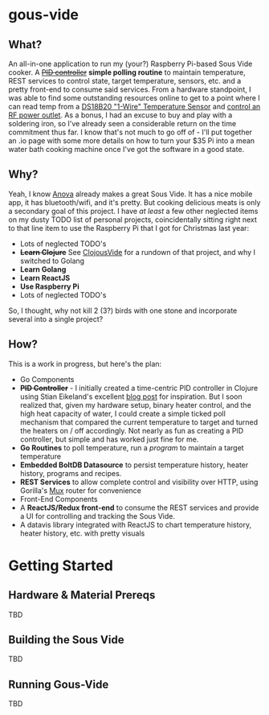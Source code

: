 # gous-vide
## What? 
An all-in-one application to run my (your?) Raspberry Pi-based Sous Vide cooker. A ~~[PID controller](https://en.wikipedia.org/wiki/PID_controller)~~ **simple polling routine** to maintain temperature, REST services to control state, target temperature, sensors, etc. and a pretty front-end to consume said services. From a hardware standpoint, I was able to find some outstanding resources online to get to a point where I can read temp from a [DS18B20 "1-Wire" Temperature Sensor](https://learn.adafruit.com/adafruits-raspberry-pi-lesson-11-ds18b20-temperature-sensing/hardware) and [control an RF power outlet](http://timleland.com/wireless-power-outlets/). As a bonus, I had an excuse to buy and play with a soldering iron, so I've already seen a considerable return on the time commitment thus far.  I know that's not much to go off of - I'll put together an .io page with some more details on how to turn your $35 Pi into a mean water bath cooking machine once I've got the software in a good state. 

## Why?
Yeah, I know [Anova](http://anovaculinary.com/anova-precision-cooker/) already makes a great Sous Vide. It has a nice mobile app, it has bluetooth/wifi, and it's pretty. But cooking delicious meats is only a secondary goal of this project. I have *at least* a few other neglected items on my dusty TODO list of personal projects, coincidentally sitting right next to that line item to use the Raspberry Pi that I got for Christmas last year:
* Lots of neglected TODO's
* ~~**Learn Clojure**~~ See [ClojousVide](https://github.com/Mattmanx/clojous-vide) for a rundown of that project, and why I switched to Golang
* **Learn Golang**
* **Learn ReactJS**
* **Use Raspberry Pi**
* Lots of neglected TODO's

So, I thought, why not kill 2 (3?) birds with one stone and incorporate several into a single project? 

## How? 
This is a work in progress, but here's the plan: 
* Go Components
 * ~~**PID Controller**~~ - I initially created a time-centric PID controller in Clojure using Stian Eikeland's excellent [blog post](http://blog.eikeland.se/2014/10/06/pid-transducer/) for inspiration.  But I soon realized that, given my hardware setup, binary heater control, and the high heat capacity of water, I could create a simple ticked poll mechanism that compared the current temperature to target and turned the heaters on / off accordingly.  Not nearly as fun as creating a PID controller, but simple and has worked just fine for me.     
 * **Go Routines** to poll temperature, run a _program_ to maintain a target temperature 
 * **Embedded BoltDB Datasource** to persist temperature history, heater history, programs and recipes.   
 * **REST Services** to allow complete control and visibility over HTTP, using Gorilla's [Mux](https://github.com/gorilla/mux) router for convenience
* Front-End Components
 * A **ReactJS/Redux front-end** to consume the REST services and provide a UI for controlling and tracking the Sous Vide.
 * A datavis library integrated with ReactJS to chart temperature history, heater history, etc. with pretty visuals

# Getting Started
## Hardware & Material Prereqs
TBD
## Building the Sous Vide
TBD
## Running Gous-Vide
TBD

